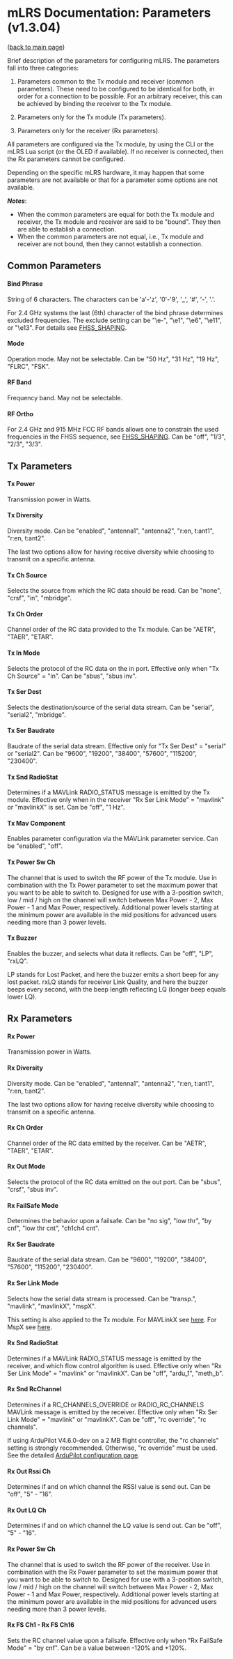 # mLRS Documentation: Parameters (v1.3.04) #

([back to main page](../README.md))

Brief description of the parameters for configuring mLRS. The parameters fall into three categories: 

1. Parameters common to the Tx module and receiver (common parameters). These need to be configured to be identical for both, in order for a connection to be possible. For an arbitrary receiver, this can be achieved by binding the receiver to the Tx module.

2. Parameters only for the Tx module (Tx parameters).

3. Parameters only for the receiver (Rx parameters).

All parameters are configured via the Tx module, by using the CLI or the mLRS Lua script (or the OLED if available). If no receiver is connected, then the Rx parameters cannot be configured.

Depending on the specific mLRS hardware, it may happen that some parameters are not available or that for a parameter some options are not available.

***Notes***:
- When the common parameters are equal for both the Tx module and receiver, the Tx module and receiver are said to be "bound". They then are able to establish a connection.
- When the common parameters are not equal, i.e., Tx module and receiver are not bound, then they cannot establish a connection.

## Common Parameters ##

#### Bind Phrase ####
String of 6 characters. 
The characters can be 'a'-'z', '0'-'9', '_', '#', '-', '.'. 

For 2.4 GHz systems the last (6th) character of the bind phrase determines excluded frequencies. The exclude setting can be "\e-", "\e1", "\e6", "\e11", or "\e13". For details see [FHSS_SHAPING](FHSS_SHAPING.md).

#### Mode ####
Operation mode. May not be selectable.
Can be "50 Hz", "31 Hz", "19 Hz", "FLRC", "FSK".

#### RF Band ####
Frequency band. May not be selectable.

#### RF Ortho ####
For 2.4 GHz and 915 MHz FCC RF bands allows one to constrain the used frequencies in the FHSS sequence, see [FHSS_SHAPING](FHSS_SHAPING.md).
Can be "off", "1/3", "2/3", "3/3".

## Tx Parameters ##

#### Tx Power #### 
Transmission power in Watts.

#### Tx Diversity #### 
Diversity mode. 
Can be "enabled", "antenna1", "antenna2", "r:en, t:ant1", "r:en, t:ant2".

The last two options allow for having receive diversity while choosing to transmit on a specific antenna.

#### Tx Ch Source #### 
Selects the source from which the RC data should be read. 
Can be "none", "crsf", "in", "mbridge".

#### Tx Ch Order #### 
Channel order of the RC data provided to the Tx module. 
Can be "AETR", "TAER", "ETAR".

#### Tx In Mode #### 
Selects the protocol of the RC data on the in port. Effective only when "Tx Ch Source" = "in". 
Can be "sbus", "sbus inv".

#### Tx Ser Dest #### 
Selects the destination/source of the serial data stream. 
Can be "serial", "serial2", "mbridge". 

#### Tx Ser Baudrate #### 
Baudrate of the serial data stream. Effective only for "Tx Ser Dest" = "serial" or "serial2". 
Can be "9600", "19200", "38400", "57600", "115200", "230400".

#### Tx Snd RadioStat #### 
Determines if a MAVLink RADIO_STATUS message is emitted by the Tx module. Effective only when in the receiver "Rx Ser Link Mode" = "mavlink" or "mavlinkX" is set. 
Can be "off", "1 Hz".

#### Tx Mav Component ####
Enables parameter configuration via the MAVLink parameter service.
Can be "enabled", "off".

#### Tx Power Sw Ch ####
The channel that is used to switch the RF power of the Tx module. Use in combination with the Tx Power parameter to set the maximum power that you want to be able to switch to.  Designed for use with a 3-position switch, low / mid / high on the channel will switch between Max Power - 2, Max Power - 1 and Max Power, respectively. Additional power levels starting at the minimum power are available in the mid positions for advanced users needing more than 3 power levels.

#### Tx Buzzer #### 
Enables the buzzer, and selects what data it reflects. Can be "off", "LP", "rxLQ".

LP stands for Lost Packet, and here the buzzer emits a short beep for any lost packet. rxLQ stands for receiver Link Quality, and here the buzzer beeps every second, with the beep length reflecting LQ (longer beep equals lower LQ).

## Rx Parameters ##

#### Rx Power #### 
Transmission power in Watts.

#### Rx Diversity #### 
Diversity mode. 
Can be "enabled", "antenna1", "antenna2", "r:en, t:ant1", "r:en, t:ant2".

The last two options allow for having receive diversity while choosing to transmit on a specific antenna.

#### Rx Ch Order #### 
Channel order of the RC data emitted by the receiver. 
Can be "AETR", "TAER", "ETAR".

#### Rx Out Mode #### 
Selects the protocol of the RC data emitted on the out port. 
Can be "sbus", "crsf", "sbus inv".

#### Rx FailSafe Mode #### 
Determines the behavior upon a failsafe. 
Can be "no sig", "low thr", "by cnf", "low thr cnt", "ch1ch4 cnt".

#### Rx Ser Baudrate #### 
Baudrate of the serial data stream. 
Can be "9600", "19200", "38400", "57600", "115200", "230400".

#### Rx Ser Link Mode #### 
Selects how the serial data stream is processed. 
Can be "transp.", "mavlink", "mavlinkX", "mspX".

This setting is also applied to the Tx module. For MAVLinkX see [here](MAVLINKX.md). For MspX see [here](MSPX.md).

#### Rx Snd RadioStat #### 
Determines if a MAVLink RADIO_STATUS message is emitted by the receiver, and which flow control algorithm is used. Effective only when "Rx Ser Link Mode" = "mavlink" or "mavlinkX". 
Can be "off", "ardu_1", "meth_b".

#### Rx Snd RcChannel #### 
Determines if a RC_CHANNELS_OVERRIDE or RADIO_RC_CHANNELS MAVLink message is emitted by the receiver. Effective only when "Rx Ser Link Mode" = "mavlink" or "mavlinkX". 
Can be "off", "rc override", "rc channels".

If using ArduPilot V4.6.0-dev on a 2 MB flight controller, the "rc channels" setting is strongly recommended. Otherwise, "rc override" must be used. See the detailed [ArduPilot configuration page](ARDUPILOT.md).

#### Rx Out Rssi Ch #### 
Determines if and on which channel the RSSI value is send out. 
Can be "off", "5" - "16".

#### Rx Out LQ Ch #### 
Determines if and on which channel the LQ value is send out. 
Can be "off", "5" - "16".

#### Rx Power Sw Ch ####
The channel that is used to switch the RF power of the receiver. Use in combination with the Rx Power parameter to set the maximum power that you want to be able to switch to.  Designed for use with a 3-position switch, low / mid / high on the channel will switch between Max Power - 2, Max Power - 1 and Max Power, respectively. Additional power levels starting at the minimum power are available in the mid positions for advanced users needing more than 3 power levels.

#### Rx FS Ch1 - Rx FS Ch16 #### 
Sets the RC channel value upon a failsafe. Effective only when "Rx FailSafe Mode" = "by cnf". 
Can be a value between -120% and +120%.
